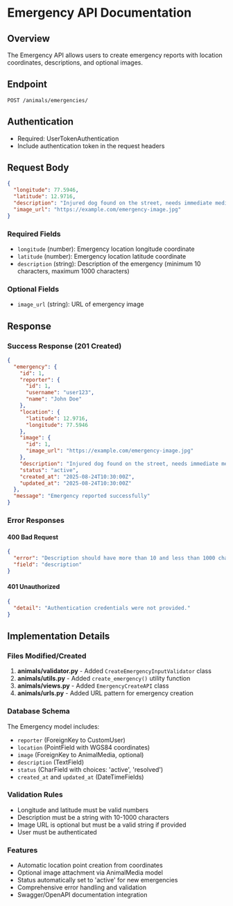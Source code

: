 # Emergency API Documentation

## Overview

The Emergency API allows users to create emergency reports with location coordinates, descriptions, and optional images.

## Endpoint

```
POST /animals/emergencies/
```

## Authentication

- Required: UserTokenAuthentication
- Include authentication token in the request headers

## Request Body

```json
{
  "longitude": 77.5946,
  "latitude": 12.9716,
  "description": "Injured dog found on the street, needs immediate medical attention",
  "image_url": "https://example.com/emergency-image.jpg"
}
```

### Required Fields

- `longitude` (number): Emergency location longitude coordinate
- `latitude` (number): Emergency location latitude coordinate
- `description` (string): Description of the emergency (minimum 10 characters, maximum 1000 characters)

### Optional Fields

- `image_url` (string): URL of emergency image

## Response

### Success Response (201 Created)

```json
{
  "emergency": {
    "id": 1,
    "reporter": {
      "id": 1,
      "username": "user123",
      "name": "John Doe"
    },
    "location": {
      "latitude": 12.9716,
      "longitude": 77.5946
    },
    "image": {
      "id": 1,
      "image_url": "https://example.com/emergency-image.jpg"
    },
    "description": "Injured dog found on the street, needs immediate medical attention",
    "status": "active",
    "created_at": "2025-08-24T10:30:00Z",
    "updated_at": "2025-08-24T10:30:00Z"
  },
  "message": "Emergency reported successfully"
}
```

### Error Responses

#### 400 Bad Request

```json
{
  "error": "Description should have more than 10 and less than 1000 characters",
  "field": "description"
}
```

#### 401 Unauthorized

```json
{
  "detail": "Authentication credentials were not provided."
}
```

## Implementation Details

### Files Modified/Created

1. **animals/validator.py** - Added `CreateEmergencyInputValidator` class
2. **animals/utils.py** - Added `create_emergency()` utility function
3. **animals/views.py** - Added `EmergencyCreateAPI` class
4. **animals/urls.py** - Added URL pattern for emergency creation

### Database Schema

The Emergency model includes:

- `reporter` (ForeignKey to CustomUser)
- `location` (PointField with WGS84 coordinates)
- `image` (ForeignKey to AnimalMedia, optional)
- `description` (TextField)
- `status` (CharField with choices: 'active', 'resolved')
- `created_at` and `updated_at` (DateTimeFields)

### Validation Rules

- Longitude and latitude must be valid numbers
- Description must be a string with 10-1000 characters
- Image URL is optional but must be a valid string if provided
- User must be authenticated

### Features

- Automatic location point creation from coordinates
- Optional image attachment via AnimalMedia model
- Status automatically set to 'active' for new emergencies
- Comprehensive error handling and validation
- Swagger/OpenAPI documentation integration
